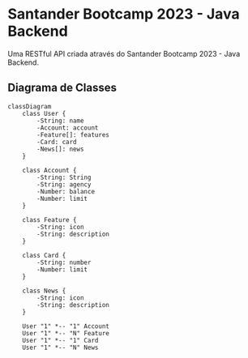 # Santander Bootcamp 2023 - Java Backend
Uma RESTful API criada através do Santander Bootcamp 2023 - Java Backend.

## Diagrama de Classes
```mermaid
classDiagram
    class User {
        -String: name
        -Account: account
        -Feature[]: features
        -Card: card
        -News[]: news
    }

    class Account {
        -String: String
        -String: agency
        -Number: balance
        -Number: limit
    }

    class Feature {
        -String: icon
        -String: description
    }

    class Card {
        -String: number
        -Number: limit
    }

    class News {
        -String: icon
        -String: description
    }

    User "1" *-- "1" Account
    User "1" *-- "N" Feature
    User "1" *-- "1" Card
    User "1" *-- "N" News
```
